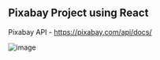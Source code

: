 ## Pixabay Project using React
Pixabay API - https://pixabay.com/api/docs/

![image](https://github.com/user-attachments/assets/d8f3b01c-bd67-4ecf-8620-44327f2b1e46)

